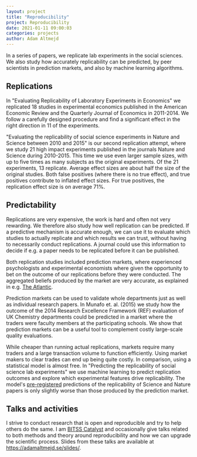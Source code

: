 ```yaml
---
layout: project
title: "Reproducibility"
project: Reproducibility
date: 2021-01-11 09:00:03
categories: projects
author: Adam Altmejd
---
```


In a series of papers, we replicate lab experiments in the social sciences. We also study how accurately replicability can be predicted, by peer scientists in prediction markets, and also by machine learning algorithms.

## Replications
In "Evaluating Replicability of Laboratory Experiments in Economics" we replicated 18 studies in experimental economics published in the American Economic Review and the Quarterly Journal of Economics in 2011-2014. We follow a carefully designed procedure and find a significant effect in the right direction in 11 of the experiments.

"Evaluating the replicability of social science experiments in Nature and Science between 2010 and 2015" is our second replication attempt, where we study 21 high impact experiments published in the journals Nature and Science during 2010-2015. This time we use even larger sample sizes, with up to five times as many subjects as the original experiments. Of the 21 experiments, 13 replicate. Average effect sizes are about half the size of the original studies. Both false positives (where there is no true effect), and true positives contribute to inflated effect sizes. For true positives, the replication effect size is on average 71%.

## Predictability
Replications are very expensive, the work is hard and often not very rewarding. We therefore also study how well replication can be predicted. If a predictive mechanism is accurate enough, we can use it to evaluate which studies to actually replicate and which results we can trust, without having to necessarily conduct replications. A journal could use this information to decide if e.g. a paper needs to be replicated before it can be published.

Both replication studies included prediction markets, where experienced psychologists and experimental economists where given the opportunity to bet on the outcome of our replications before they were conducted. The aggregated beliefs produced by the market are very accurate, as explained in e.g. [The Atlantic](https://www.theatlantic.com/science/archive/2018/08/scientists-can-collectively-sense-which-psychology-studies-are-weak/568630/).

Prediction markets can be used to validate whole departments just as well as individual research papers. In Munafo et. al. (2015) we study how the outcome of the 2014 Research Excellence Framework (REF) evaluation of UK Chemistry departments could be predicted in a market where the traders were faculty members at the participating schools. We show that prediction markets can be a useful tool to complement costly large-scale quality evaluations.

While cheaper than running actual replications, markets require many traders and a large transaction volume to function efficiently. Using market makers to clear trades can end up being quite costly. In comparison, using a statistical model is almost free. In "Predicting the replicability of social science lab experiments" we use machine learning to predict replication outcomes and explore which experimental features drive replicability. The model's [pre-registered](https://osf.io/w2y96/) predictions of the replicability of Science and Nature papers is only slightly worse than those produced by the prediction market.

## Talks and activities

I strive to conduct research that is open and reproducible and try to help others do the same. I am [BITSS Catalyst](http://www.bitss.org/people/adam-altmejd/) and occasionally give talks related to both methods and theory around reproducibility and how we can upgrade the scientific process. Slides from these talks are available at <https://adamaltmejd.se/slides/>.
